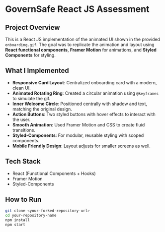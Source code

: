 # GovernSafe React JS Assessment

## Project Overview

This is a React JS implementation of the animated UI shown in the provided `onboarding.gif`. The goal was to replicate the animation and layout using **React functional components**, **Framer Motion** for animations, and **Styled Components** for styling.

## What I Implemented

- **Responsive Card Layout**: Centralized onboarding card with a modern, clean UI.
- **Animated Rotating Ring**: Created a circular animation using `@keyframes` to simulate the gif.
- **Inner Welcome Circle**: Positioned centrally with shadow and text, matching the original design.
- **Action Buttons**: Two styled buttons with hover effects to interact with the user.
- **Smooth Animation**: Used Framer Motion and CSS to create fluid transitions.
- **Styled-Components**: For modular, reusable styling with scoped components.
- **Mobile Friendly Design**: Layout adjusts for smaller screens as well.

## Tech Stack

- React (Functional Components + Hooks)
- Framer Motion
- Styled-Components

## How to Run

```bash
git clone <your-forked-repository-url>
cd your-repository-name
npm install
npm start
